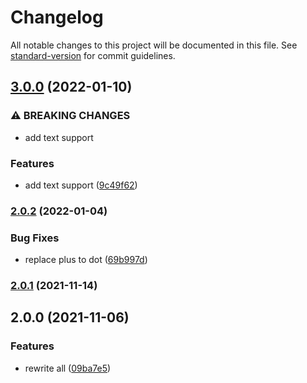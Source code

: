 # Changelog

All notable changes to this project will be documented in this file. See [standard-version](https://github.com/conventional-changelog/standard-version) for commit guidelines.

## [3.0.0](https://github.com/p-chan/2ch-trip/compare/v2.0.2...v3.0.0) (2022-01-10)


### ⚠ BREAKING CHANGES

* add text support

### Features

* add text support ([9c49f62](https://github.com/p-chan/2ch-trip/commit/9c49f6231ce566a5af770cf5c7ddf87cd2e60072))

### [2.0.2](https://github.com/p-chan/2ch-trip/compare/v2.0.1...v2.0.2) (2022-01-04)


### Bug Fixes

* replace plus to dot ([69b997d](https://github.com/p-chan/2ch-trip/commit/69b997de6352afd94dc454530c8595b3f3c326a6))

### [2.0.1](https://github.com/p-chan/2ch-trip/compare/v2.0.0...v2.0.1) (2021-11-14)

## 2.0.0 (2021-11-06)


### Features

* rewrite all ([09ba7e5](https://github.com/p-chan/2ch-trip/commit/09ba7e52ad9e87e2e1897fccc8a98b4712ced9af))
